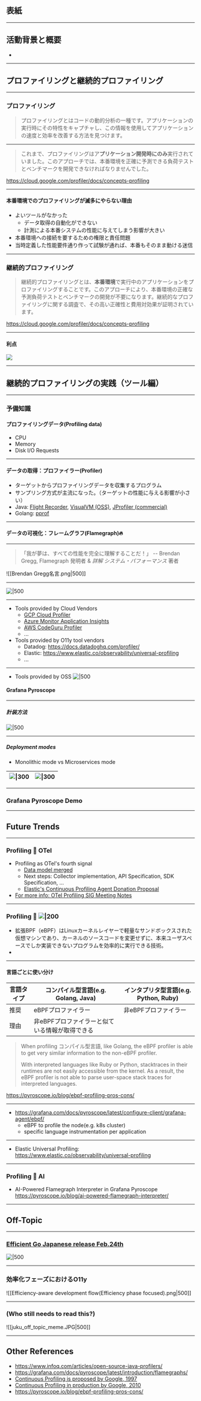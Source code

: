 ## 表紙

---
## 活動背景と概要

- 
---
## プロファイリングと継続的プロファイリング
---
### プロファイリング
> プロファイリングとはコードの動的分析の一種です。アプリケーションの実行時にその特性をキャプチャし、この情報を使用してアプリケーションの速度と効率を改善する方法を見つけます。

---

> これまで、プロファイリングはア**プリケーション開発時にのみ**実行されていました。このアプローチでは、本番環境を正確に予測できる負荷テストとベンチマークを開発できなければなりませんでした。

https://cloud.google.com/profiler/docs/concepts-profiling

---
#### 本番環境でのプロファイリングが滅多にやらない理由
- よいツールがなかった
	- データ取得の自動化ができない
	- 計測による本番システムの性能に与えてしまう影響が大きい
- 本番環境への接続を要するための権限と責任問題
- 当時定義した性能要件通り作って試験が通れば、本番もそのまま動ける迷信 

---

### 継続的プロファイリング
> 継続的プロファイリングとは、**本番環境**で実行中のアプリケーションをプロファイリングすることです。このアプローチにより、本番環境の正確な予測負荷テストとベンチマークの開発が不要になります。継続的なプロファイリングに関する調査で、その高い正確性と費用対効果が証明されています。

https://cloud.google.com/profiler/docs/concepts-profiling

---

#### 利点
![](https://grafana.com/static/img/pyroscope/profiling-use-cases-diagram.png)

---
## 継続的プロファイリングの実践（ツール編）
---
### 予備知識
#### プロファイリングデータ(Profiling data)
- CPU 
- Memory
- Disk I/O Requests
---
#### データの取得：プロファイラー(Profiler)
- ターゲットからプロファイリングデータを収集するプログラム
- サンプリング方式が主流になった。（ターゲットの性能に与える影響が小さい）
- Java: [Flight Recorder](https://docs.oracle.com/javacomponents/jmc-5-4/jfr-runtime-guide/about.htm#JFRUH170), [VisualVM (OSS)](https://visualvm.github.io/download.html), [JProfiler (commercial)](https://www.ej-technologies.com/products/jprofiler/overview.html)
- Golang: [pprof](https://github.com/google/pprof)
---
#### データの可視化：フレームグラフ(Flamegraph)🔥
---
> 「我が夢は、すべての性能を完全に理解することだ！」 -- Brendan Gregg, Flamegraph 発明者 & *詳解 システム・パフォーマンス* 著者

![[Brendan Gregg名言.png|500]]

---

![|500](https://grafana.com/static/img/pyroscope/code-to-flamegraph-animation.gif)

---
- Tools provided by Cloud Vendors
	- [GCP Cloud Profiler](https://cloud.google.com/profiler/docs/about-profiler) 
	- [Azure Monitor Application Insights](https://learn.microsoft.com/en-us/azure/azure-monitor/app/app-insights-overview) 
	- [AWS CodeGuru Profiler](https://docs.aws.amazon.com/codeguru/latest/profiler-ug/what-is-codeguru-profiler.html) 
	- ...
- Tools provided by O11y tool vendors
	- Datadog: https://docs.datadoghq.com/profiler/
	- Elastic: https://www.elastic.co/observability/universal-profiling
	- ...
---
- Tools provided by OSS
![|500](https://user-images.githubusercontent.com/23323466/192879029-f10378ca-1b88-4441-9cf4-ba24b6f62256.png)
#### Grafana Pyroscope

---
##### 計装方法
![|500](https://grafana.com/media/docs/pyroscope/pyroscope_client_server_diagram.png)

---
##### Deployment modes
- Monolithic mode vs Microservices mode

| ![\|300](https://grafana.com/docs/pyroscope/latest/reference-pyroscope-architecture/deployment-modes/monolithic-mode.svg) | ![\|300](https://grafana.com/docs/pyroscope/latest/reference-pyroscope-architecture/deployment-modes/microservices-mode.svg) |
| ------------------------------------------------------------------------------------------------------------------------- | ---------------------------------------------------------------------------------------------------------------------------- |

---

### Grafana Pyroscope Demo


---
## Future Trends
---
### Profiling 💖 OTel
- Profiling as OTel's fourth signal
	- [Data model merged](https://github.com/open-telemetry/oteps/pull/239)
	- Next steps: Collector implementation, API Specification, SDK Specification, ...
	- [Elastic's Continuous Profiling Agent Donation Proposal](https://github.com/open-telemetry/community/issues/1918)
- [For more info: OTel Profiling SIG Meeting Notes](https://docs.google.com/document/d/19UqPPPlGE83N37MhS93uRlxsP1_wGxQ33Qv6CDHaEp0/edit)
---
### Profiling 💖  ![|200](https://ebpf.io/static/logo-black-98b7a1413b4a74ed961d292cf83da82e.svg)
- 拡張BPF（eBPF）はLinuxカーネルレイヤーで軽量なサンドボックスされた仮想マシンであり、カーネルのソースコードを変更せずに、本来ユーザスペースでしか実装できないプログラムを効率的に実行できる技術。
- 
---
#### 言語ごとに使い分け

| 言語タイプ | コンパイル型言語(e.g. Golang, Java) | インタプリタ型言語(e.g. Python, Ruby) |
| ----- | --------------------------- | ---------------------------- |
| 推奨    | eBPFプロファイラー                 | 非eBPFプロファイラー                 |
| 理由    | 非eBPFプロファイラーと似ている情報が取得できる   |                              |


> When profiling コンパイル型言語, like Golang, the eBPF profiler is able to get very similar information to the non-eBPF profiler.
> 
> With interpreted languages like Ruby or Python, stacktraces in their runtimes are not easily accessible from the kernel. As a result, the eBPF profiler is not able to parse user-space stack traces for interpreted languages.

https://pyroscope.io/blog/ebpf-profiling-pros-cons/

---
- https://grafana.com/docs/pyroscope/latest/configure-client/grafana-agent/ebpf/
	- eBPF to profile the node(e.g. k8s cluster) 
	- specific language instrumentation per application
---
- Elastic Universal Profiling: https://www.elastic.co/observability/universal-profiling
---
### Profiling 💖 AI
- AI-Powered Flamegraph Interpreter in Grafana Pyroscope
https://pyroscope.io/blog/ai-powered-flamegraph-interpreter/

---
## Off-Topic
---
### [Efficient Go Japanese release Feb.24th ](https://www.oreilly.co.jp/books/9784814400539/)
![|500](https://www.oreilly.co.jp/books/images/picture_large978-4-8144-0053-9.jpeg)

---
### 効率化フェーズにおけるO11y
![[Efficiency-aware development flow(Efficiency phase focused).png|500]]

---
### (Who still needs to read this?) 
![[juku_off_topic_meme.JPG|500]]

---

## Other References
- https://www.infoq.com/articles/open-source-java-profilers/
- https://grafana.com/docs/pyroscope/latest/introduction/flamegraphs/
- [Continuous Profiling is proposed by Google, 1997](https://dl.acm.org/doi/10.1145/265924.265925)
- [Continuous Profiling in production by Google, 2010](https://research.google/pubs/google-wide-profiling-a-continuous-profiling-infrastructure-for-data-centers/)
- https://pyroscope.io/blog/ebpf-profiling-pros-cons/